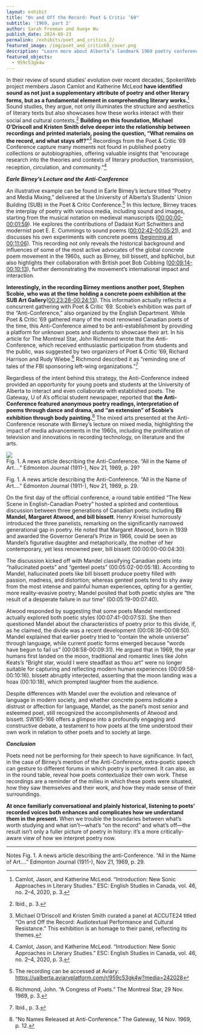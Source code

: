 ```yaml
---
layout: exhibit
title: "On and Off the Record: Poet & Critic ’69"
subtitle: '1969, part 2'
author: Sarah Freeman and Xuege Wu
publish_date: 2024-08-23
permalink: /exhibits/poet_and_critics_2/
featured_image: /img/poet_and_critic69_cover.png
description: "Learn more about Alberta’s landmark 1969 poetry conference."
featured_objects: 
  - 959c53gk4w
---
```


In their review of sound studies’ evolution over recent decades, SpokenWeb project members Jason Camlot and Katherine McLeod **have identified sound as not just a supplementary attribute of poetry and other literary forms, but as a fundamental element in comprehending literary works.**[^1] Sound studies, they argue, not only illuminates the structure and aesthetics of literary texts but also showcases how these works interact with their social and cultural contexts.[^2] **Building on this foundation, Michael O’Driscoll and Kristen Smith delve deeper into the relationship between recordings and printed materials, posing the question, “What remains on the record, and what stays off?”**[^3] Recordings from the Poet & Critic ’69 Conference capture many moments not found in published poetry collections or autobiographies, offering valuable insights that “encourage research into the theories and contexts of literary production, transmission, reception, circulation, and community.”[^4]


**<i>Earle Birney’s Lecture and the Anti-Conference</i>**


An illustrative example can be found in Earle Birney’s lecture titled “Poetry and Media Mixing,” delivered at the University of Alberta’s Students’ Union Building (SUB) in the Poet & Critic Conference.[^5] In this lecture, Birney traces the interplay of poetry with various media, including sound and images, starting from the musical notation on medieval manuscripts ([00:00:00-00:01:59](https://ualberta.aviaryplatform.com/r/959c53gk4w?media=242028&e=119)). He explores the contributions of Dadaist Kurt Schwitters and modernist poet E. E. Cummings to sound poems ([00:02:42-00:05:21](https://ualberta.aviaryplatform.com/r/959c53gk4w?media=242028&t=162&e=321)), and discusses his own experiments with concrete poems ([beginning at 00:11:06](https://ualberta.aviaryplatform.com/r/959c53gk4w?media=242028&t=666)). This recording not only reveals the historical background and influences of some of the most active advocates of the global concrete poem movement in the 1960s, such as Birney, bill bissett, and bpNichol, but also highlights their collaboration with British poet Bob Cobbing ([00:09:14-00:10:13](https://ualberta.aviaryplatform.com/r/959c53gk4w?media=242028&t=554&e=613)), further demonstrating the movement’s international impact and interaction.


**Interestingly, in the recording Birney mentions another poet, Stephen Scobie, who was at the time holding a concrete poem exhibition at the SUB Art Gallery**([00:23:28-00:24:13](https://ualberta.aviaryplatform.com/r/959c53gk4w?media=242028&t=1408&e=1453)). This information actually reflects a concurrent gathering with Poet & Critic ’69. Scobie’s exhibition was part of the “Anti-Conference,” also organized by the English Department. While Poet & Critic ’69 gathered many of the most renowned Canadian poets of the time, this Anti-Conference aimed to be anti-establishment by providing a platform for unknown poets and students to showcase their art. In his article for The Montreal Star, John Richmond wrote that the Anti-Conference, which received enthusiastic participation from students and the public, was suggested by two organizers of Poet & Critic ’69, Richard Harrison and Rudy Wiebe.[^6] Richmond described it as “reminding one of tales of the FBI sponsoring left-wing organizations.”[^7] 


Regardless of the intent behind this strategy, the Anti-Conference indeed provided an opportunity for young poets and students at the University of Alberta to interact and even collaborate with established poets. The Gateway, U of A’s official student newspaper, reported that **the Anti-Conference featured anonymous poetry readings, interpretation of poems through dance and drama, and “an extension” of Scobie’s exhibition through body painting.**[^8] The mixed arts presented at the Anti-Conference resonate with Birney’s lecture on mixed media, highlighting the impact of media advancements in the 1960s, including the proliferation of television and innovations in recording technology, on literature and the arts.


<div class = "figure centre">
  <img src="{{ '/img/Article_poet_n_critics_2.png' | absolute_url }}"/>
   <figcaption>Fig. 1. A news article describing the Anti-Conference. “All in the Name of Art….” Edmonton Journal (1911-), Nov 21, 1969, p. 29?</figcaption>
</div>


Fig. 1. A news article describing the Anti-Conference. “All in the Name of Art….” Edmonton Journal (1911-), Nov 21, 1969, p. 29. 

                                              

On the first day of the official conference, a round table entitled “The New Scene in English-Canadian Poetry” hosted a spirited and contentious discussion between three generations of Canadian poets: including **Eli Mandel, Margaret Atwood, and bill bissett**. Henry Kreisel humorously introduced the three panelists, remarking on the significantly narrowed generational gap in poetry. He noted that Margaret Atwood, born in 1939 and awarded the Governor General’s Prize in 1966, could be seen as Mandel’s figurative daughter and metaphorically, the mother of her contemporary, yet less renowned peer, bill bissett (00:00:00-00:04:30). 


The discussion kicked off with Mandel classifying Canadian poets into “hallucinated poets” and “genteel poets” (00:05:02-00:05:18). According to Mandel, hallucinated poets like bill bissett produce poetry filled with passion, madness, and distortion; whereas genteel poets tend to shy away from the most intense and painful human experiences, opting for a gentler, more reality-evasive poetry; Mandel posited that both poetic styles are “the result of a desperate failure in our time” (00:05:19-00:07:40). 


Atwood responded by suggesting that some poets Mandel mentioned actually explored both poetic styles (00:07:41-00:07:53). She then questioned Mandel about the characteristics of poetry prior to this divide, if, as he claimed, the divide was a recent development (00:08:36-00:08:50). Mandel explained that earlier poetry tried to “contain the whole universe” through language, while current poetic forms emerged because “words have begun to fail us” (00:08:58-00:09:31). He argued that in 1969, the year humans first landed on the moon, traditional and romantic lines like John Keats’s “Bright star, would I were steadfast as thou art” were no longer suitable for capturing and reflecting modern human experiences (00:09:58-00:10:16). bissett abruptly interjected, asserting that the moon landing was a hoax (00:10:18), which prompted laughter from the audience. 


Despite differences with Mandel over the evolution and relevance of language in modern society, and whether concrete poems indicate a distrust or affection for language, Mandel, as the panel’s most senior and esteemed poet, still recognized the accomplishments of Atwood and bissett. SW165-166 offers a glimpse into a profoundly engaging and constructive debate, a testament to how poets at the time understood their own work in relation to other poets and to society at large.



**<i>Conclusion</i>**

Poets need not be performing for their speech to have significance. In fact, in the case of Birney’s mention of the Anti-Conference, extra-poetic speech can gesture to different forums in which poetry is performed. It can also, as in the round table, reveal how poets contextualize their own work. These recordings are a reminder of the milieu in which these poets were situated, how they saw themselves and their work, and how they made sense of their surroundings. 

**At once familiarly conversational and plainly historical, listening to poets’ recorded voices both enhances and complicates how we understand them in the present.** When we trouble the boundaries between what’s worth studying and what isn’t—what’s “on the record” and what’s off—the result isn’t only a fuller picture of poetry in history: it’s a more critically-aware view of how we interpret poetry now. 

[^note]: *Please note that the second recording discussed in this article, a round table between Eli Mandel, Margaret Atwood, and bill bissett, is not publicly available at this time due to rights management concerns.* 

[^note]: For more information about the Poet & Critic Conference, see Poet & Critic ’69. All of the publicly available Poet & Critic recordings can be accessed on SpokenWeb’s Aviary page.

---

Notes
Fig. 1. A news article describing the anti-Conference. “All in the Name of Art….” Edmonton Journal (1911-), Nov 21, 1969, p. 29. 

[^1]: Camlot, Jason, and Katherine McLeod. “Introduction: New Sonic Approaches in Literary Studies.” ESC: English Studies in Canada, vol. 46, no. 2–4, 2020, p. 3.

[^2]: Ibid., p. 3.

[^3]: Michael O’Driscoll and Kristen Smith curated a panel at ACCUTE24 titled “On and Off the Record: Audiotextual Performance and Cultural Resistance.” This exhibition is an homage to their panel, reflecting its themes.

[^4]: Camlot, Jason, and Katherine McLeod. “Introduction: New Sonic Approaches in Literary Studies.” ESC: English Studies in Canada, vol. 46, no. 2–4, 2020, p. 3.

[^5]: The recording can be accessed at Aviary: https://ualberta.aviaryplatform.com/r/959c53gk4w?media=242028

[^6]: Richmond, John. “A Congress of Poets.” The Montreal Star, 29 Nov. 1969, p. 3.

[^7]: Ibid., p. 3.

[^8]: “No Names Released at Anti-Conference.” The Gateway, 14 Nov. 1969, p. 12.






